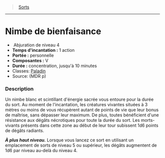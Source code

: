 ﻿---
!Spell
Family: SpellHD
Level: 4
Type: Abjuration
CastingTime: 1 action
Range: personnelle
Components: V
Duration: concentration, jusqu'à 10 minutes
Classes: '[Paladin](hd_paladin.md)'
Id: spells_hd.md#nimbe-de-bienfaisance
ParentLink: spells_hd.md#sorts
Name: Nimbe de bienfaisance
ParentName: Sorts
NameLevel: 1
Source: (MDR p)
Attributes: {}
---
> [Sorts](hd_spells.md)

---

# Nimbe de bienfaisance

-  Abjuration de niveau 4
- **Temps d'incantation :** 1 action
- **Portée :** personnelle
- **Composantes :** V
- **Durée :** concentration, jusqu'à 10 minutes
- Classes: [Paladin](hd_paladin.md)
- Source: (MDR p)

### Description

Un nimbe blanc et scintillant d'énergie sacrée vous entoure pour la durée du sort. Au moment de l'incantation, les créatures vivantes situées à 3 mètres ou moins de vous récupèrent autant de points de vie que leur bonus de maîtrise, sans dépasser leur maximum. De plus, toutes bénéficient d'une résistance aux dégâts nécrotiques pour toute la durée du sort. Les morts-vivants présents dans cette zone au début de leur tour subissent 1d6 points de dégâts radiants.

**_À plus haut niveau._** Lorsque vous lancez ce sort en utilisant un emplacement de sorts de niveau 5 ou supérieur, les dégâts augmentent de 1d6 par niveau au-delà du niveau 4.

